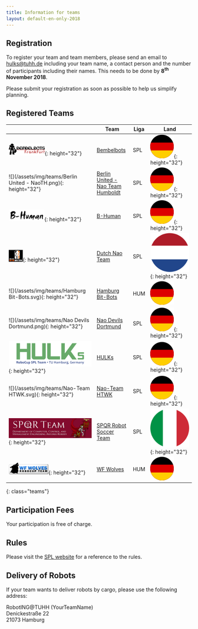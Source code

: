 ```yaml
---
title: Information for teams
layout: default-en-only-2018
---
```


## Registration

To register your team and team members, please send an email to 
<a href="mailto:hulks@tuhh.de">hulks@tuhh.de</a> including your team name, a 
contact person and the number of participants including their names. This 
needs to be done by **8<sup>th</sup> November 2018**.

Please submit your registration as soon as possible to help us simplify planning.

## Registered Teams

|   | Team | Liga | Land |
|---|------|------|------|
| ![](/assets/img/teams/Bembelbots.png){: height="32"} | [Bembelbots](https://www.jrl.cs.uni-frankfurt.de/web/robocup) | SPL | ![DE](/assets/img/flags/de.svg){: height="32"} |
| ![](/assets/img/teams/Berlin United - NaoTH.png){: height="32"} | [Berlin United - Nao Team Humboldt](http://naoth.de) | SPL | ![DE](/assets/img/flags/de.svg){: height="32"} |
| ![](/assets/img/teams/B-Human.png){: height="32"} | [B-Human](https://www.b-human.de) | SPL | ![DE](/assets/img/flags/de.svg){: height="32"} |
| ![](/assets/img/teams/DNT_logo.png){: height="32"} | [Dutch Nao Team](http://www.dutchnaoteam.nl) | SPL | ![NL](/assets/img/flags/nl.svg){: height="32"} |
| ![](/assets/img/teams/Hamburg Bit-Bots.svg){: height="32"} | [Hamburg Bit-Bots](http://bit-bots.de) | HUM | ![DE](/assets/img/flags/de.svg) |
| ![](/assets/img/teams/Nao Devils Dortmund.png){: height="32"} | [Nao Devils Dortmund](https://naodevils.de/) | SPL | ![DE](/assets/img/flags/de.svg){: height="32"} |
| ![](/assets/img/teams/HULKs.svg){: height="32"} | [HULKs](https://hulks.de) | SPL | ![DE](/assets/img/flags/de.svg){: height="32"} |
| ![](/assets/img/teams/Nao-Team HTWK.svg){: height="32"} | [Nao-Team HTWK](http://www.htwk-robots.de) | SPL | ![DE](/assets/img/flags/de.svg){: height="32"} |
| ![](/assets/img/teams/spqr.jpg){: height="32"} | [SPQR Robot Soccer Team](http://spqr.diag.uniroma1.it/) | SPL | ![IT](/assets/img/flags/it.svg){: height="32"} |
| ![](/assets/img/teams/wolves.png){: height="32"} | [WF Wolves](http://www.wf-wolves.de) | HUM | ![DE](/assets/img/flags/de.svg) |
{: class="teams"}

## Participation Fees

Your participation is free of charge.

## Rules

Please visit the [SPL website](http://spl.robocup.org/downloads/) for a reference to the rules.

## Delivery of Robots

If your team wants to deliver robots by cargo, please use the following address:

RobotING@TUHH (YourTeamName)  
Denickestraße 22  
21073 Hamburg
